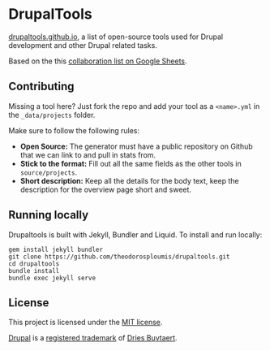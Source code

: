 # DrupalTools

[drupaltools.github.io](https://drupaltools.github.io/), a list of open-source tools used for Drupal development and other Drupal related tasks.

Based on the this [collaboration list on Google Sheets](https://docs.google.com/spreadsheets/d/1EWmxQMMekc0fMoMl16HyLt0i8yCRBT5wAVuy66Bi4kI).

## Contributing

Missing a tool here? Just fork the repo and add your tool as a `<name>.yml` in the `_data/projects` folder.

Make sure to follow the following rules:

 - **Open Source:** The generator must have a public repository on Github that we can link to and pull in stats from.
 - **Stick to the format:** Fill out all the same fields as the other tools in `source/projects`.
 - **Short description:** Keep all the details for the body text, keep the description for the overview page short and sweet.

## Running locally

Drupaltools is built with Jekyll, Bundler and Liquid. To install and run locally:

```
gem install jekyll bundler
git clone https://github.com/theodorosploumis/drupaltools.git
cd drupaltools
bundle install
bundle exec jekyll serve
```

## License
This project is licensed under the [MIT license](http://opensource.org/licenses/MIT).

[Drupal](https://www.drupal.org) is a [registered trademark](http://drupal.com/trademark) of [Dries Buytaert](http://buytaert.net/).
